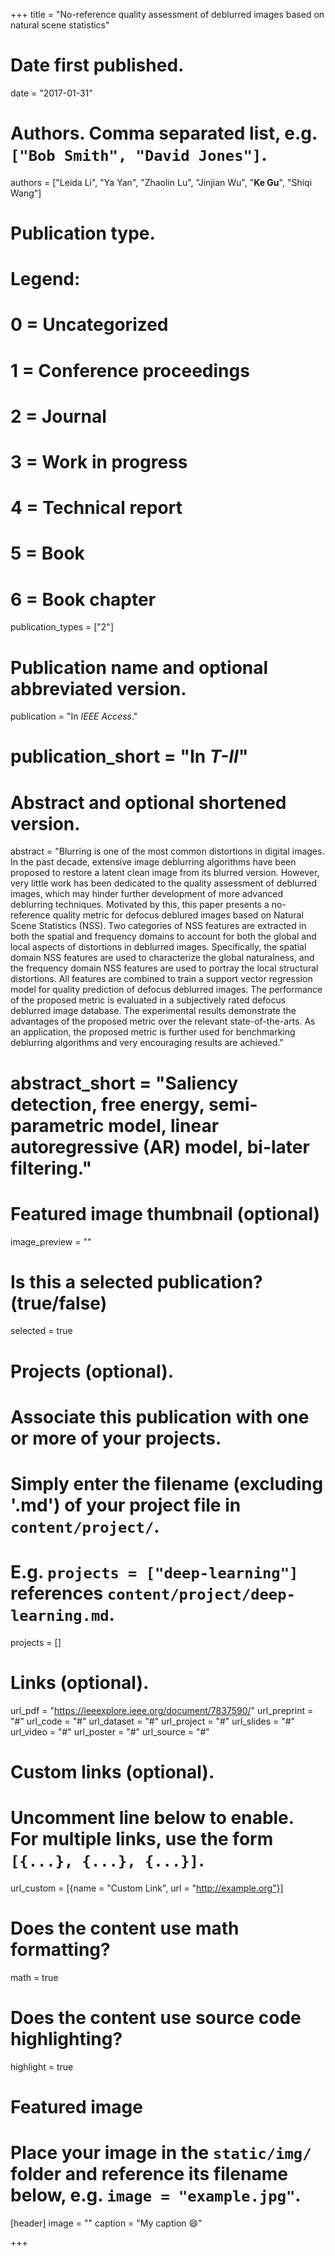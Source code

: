 +++
title = "No-reference quality assessment of deblurred images based on natural scene statistics"

# Date first published.
date = "2017-01-31"

# Authors. Comma separated list, e.g. `["Bob Smith", "David Jones"]`.
authors = ["Leida Li", "Ya Yan", "Zhaolin Lu", "Jinjian Wu", "**Ke Gu**", "Shiqi Wang"]
# Publication type.
# Legend:
# 0 = Uncategorized
# 1 = Conference proceedings
# 2 = Journal
# 3 = Work in progress
# 4 = Technical report
# 5 = Book
# 6 = Book chapter
publication_types = ["2"]

# Publication name and optional abbreviated version.
publication = "In *IEEE Access*."
# publication_short = "In *T-II*"

# Abstract and optional shortened version.
abstract = "Blurring is one of the most common distortions in digital images. In the past decade, extensive image deblurring algorithms have been proposed to restore a latent clean image from its blurred version. However, very little work has been dedicated to the quality assessment of deblurred images, which may hinder further development of more advanced deblurring techniques. Motivated by this, this paper presents a no-reference quality metric for defocus deblured images based on Natural Scene Statistics (NSS). Two categories of NSS features are extracted in both the spatial and frequency domains to account for both the global and local aspects of distortions in deblurred images. Specifically, the spatial domain NSS features are used to characterize the global naturalness, and the frequency domain NSS features are used to portray the local structural distortions. All features are combined to train a support vector regression model for quality prediction of defocus deblurred images. The performance of the proposed metric is evaluated in a subjectively rated defocus deblurred image database. The experimental results demonstrate the advantages of the proposed metric over the relevant state-of-the-arts. As an application, the proposed metric is further used for benchmarking deblurring algorithms and very encouraging results are achieved."
# abstract_short = "Saliency detection, free energy, semi-parametric model, linear autoregressive (AR) model, bi-later filtering."

# Featured image thumbnail (optional)
image_preview = ""

# Is this a selected publication? (true/false)
selected = true

# Projects (optional).
#   Associate this publication with one or more of your projects.
#   Simply enter the filename (excluding '.md') of your project file in `content/project/`.
#   E.g. `projects = ["deep-learning"]` references `content/project/deep-learning.md`.
projects = []

# Links (optional).
url_pdf = "https://ieeexplore.ieee.org/document/7837590/"
url_preprint = "#"
url_code = "#"
url_dataset = "#"
url_project = "#"
url_slides = "#"
url_video = "#"
url_poster = "#"
url_source = "#"

# Custom links (optional).
#   Uncomment line below to enable. For multiple links, use the form `[{...}, {...}, {...}]`.
 url_custom = [{name = "Custom Link", url = "http://example.org"}]

# Does the content use math formatting?
math = true

# Does the content use source code highlighting?
highlight = true

# Featured image
# Place your image in the `static/img/` folder and reference its filename below, e.g. `image = "example.jpg"`.
[header]
image = ""
caption = "My caption 😄"

+++
